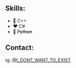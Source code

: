 ## Skills:
- :revolving_hearts: C++
- :heart: C#
- :shit: ~~Python~~

## Contact:
tg: [@I_DONT_WANT_TO_EXIST](https://t.me/I_DONT_WANT_TO_EXIST)

<!---
L140-beep/L140-beep is a ✨ special ✨ repository because its `README.md` (this file) appears on your GitHub profile.
You can click the Preview link to take a look at your changes.
--->
